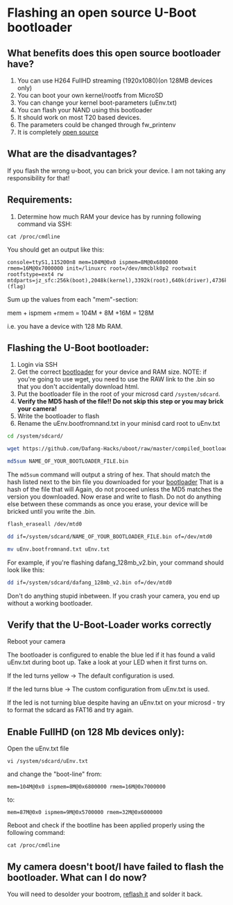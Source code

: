 # Flashing an open source U-Boot bootloader

## What benefits does this open source bootloader have?

1. You can use H264 FullHD streaming (1920x1080)(on 128MB devices only)
2. You can boot your own kernel/rootfs from MicroSD
3. You can change your kernel boot-parameters (uEnv.txt)
4. You can flash your NAND using this bootloader
5. It should work on most T20 based devices.
6. The parameters could be changed through fw_printenv
7. It is completely [open source](https://github.com/Dafang-Hacks/uboot)

## What are the disadvantages?
If you flash the wrong u-boot, you can brick your device. I am not taking any responsibility for that!

## Requirements:

1. Determine how much RAM your device has by running following command via SSH:
```$bash
cat /proc/cmdline 
```

You should get an output like this:

```$bash
console=ttyS1,115200n8 mem=104M@0x0 ispmem=8M@0x6800000 rmem=16M@0x7000000 init=/linuxrc root=/dev/mmcblk0p2 rootwait rootfstype=ext4 rw mtdparts=jz_sfc:256k(boot),2048k(kernel),3392k(root),640k(driver),4736k(appfs),2048k(backupk),640k(backupd),2048k(backupa),256k(config),256k(para),-(flag)
```

Sum up the values from each "mem"-section:

mem + ispmem +rmem = 104M + 8M +16M = 128M

i.e. you have a device with 128 Mb RAM.

## Flashing the U-Boot bootloader:

1. Login via SSH
2. Get the correct [bootloader](https://github.com/Dafang-Hacks/uboot/tree/master/compiled_bootloader) for your device and RAM size.  NOTE: if you're going to use wget, you need to use the RAW link to the .bin so that you don't accidentally download html.
3. Put the bootloader file in the root of your microsd card `/system/sdcard`. 
4. **Verify the MD5 hash of the file!! Do not skip this step or you may brick your camera!**
5. Write the bootloader to flash
6. Rename the uEnv.bootfromnand.txt in your minisd card root to uEnv.txt

```bash
cd /system/sdcard/

wget https://github.com/Dafang-Hacks/uboot/raw/master/compiled_bootloader/NAME_OF_YOUR_BOOTLOADER_FILE.bin 

md5sum NAME_OF_YOUR_BOOTLOADER_FILE.bin 
```

The `md5sum` command will output a string of hex. That should match the hash listed next to the bin file you downloaded for your [bootloader](https://github.com/Dafang-Hacks/uboot/tree/master/compiled_bootloader) That is a hash of the file that will  Again, do not proceed unless the MD5 matches the version you downloaded. Now erase and write to flash.  Do not do anything else between these commands as once you erase, your device will be bricked until you write the .bin.  


```bash
flash_eraseall /dev/mtd0

dd if=/system/sdcard/NAME_OF_YOUR_BOOTLOADER_FILE.bin of=/dev/mtd0

mv uEnv.bootfromnand.txt uEnv.txt

```

For example, if you're flashing dafang_128mb_v2.bin, your command should look like this:

```bash
dd if=/system/sdcard/dafang_128mb_v2.bin of=/dev/mtd0
```

Don't do anything stupid inbetween.
If you crash your camera, you end up without a working bootloader.

## Verify that the U-Boot-Loader works correctly

Reboot your camera

The bootloader is configured to enable the blue led if it has found a valid uEnv.txt during boot up.
Take a look at your LED when it first turns on.

If the led turns yellow -> The default configuration is used.

If the led turns blue -> The custom configuration from uEnv.txt is used.

If the led is not turning blue despite having an uEnv.txt on your microsd - try to format the sdcard as FAT16 and try again.


## Enable FullHD (on 128 Mb devices only):

Open the uEnv.txt file 

```$bash
vi /system/sdcard/uEnv.txt
```
and change the "boot-line" from:

`mem=104M@0x0 ispmem=8M@0x6800000 rmem=16M@0x7000000`

to:

`mem=87M@0x0 ispmem=9M@0x5700000 rmem=32M@0x6000000`

Reboot and check if the bootline has been applied properly using the following command:

```$bash
cat /proc/cmdline
```

## My camera doesn't boot/I have failed to flash the bootloader. What can I do now?
You will need to desolder your bootrom, [reflash it](https://github.com/Dafang-Hacks/spiflasher) and solder it back.
